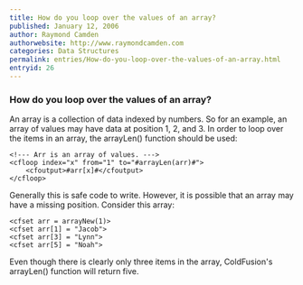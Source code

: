 ```yaml
---
title: How do you loop over the values of an array?
published: January 12, 2006
author: Raymond Camden
authorwebsite: http://www.raymondcamden.com
categories: Data Structures
permalink: entries/How-do-you-loop-over-the-values-of-an-array.html
entryid: 26
---
```


<h3>How do you loop over the values of an array?</h3>

<p>
An array is a collection of data indexed by numbers. So for an example, an array of values may have data at position 1, 2, and 3. In order to loop over the items in an array, the arrayLen() function should be used:
</p>

<pre><code class="language-markup">&lt;!--- Arr is an array of values. ---&gt;
&lt;cfloop index=&quot;x&quot; from=&quot;1&quot; to=&quot;#arrayLen(arr)#&quot;&gt;
    &lt;cfoutput&gt;#arr[x]#&lt;/cfoutput&gt;
&lt;/cfloop&gt;
</code></pre>

<p>
Generally this is safe code to write. However, it is possible that an array may have a missing position. Consider this array:
</p>

<pre><code class="language-markup">&lt;cfset arr = arrayNew(1)&gt;
&lt;cfset arr[1] = &quot;Jacob&quot;&gt;
&lt;cfset arr[3] = &quot;Lynn&quot;&gt;
&lt;cfset arr[5] = &quot;Noah&quot;&gt;
</code></pre>

<p>
Even though there is clearly only three items in the array, ColdFusion's arrayLen() function will return five. 
</p>



